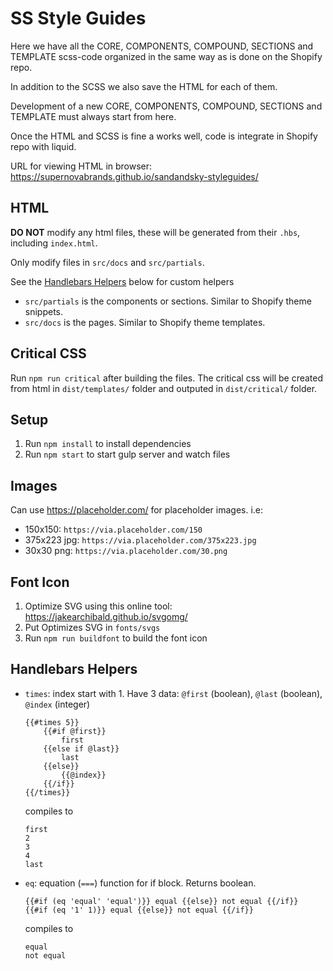 # SS Style Guides

Here we have all the CORE, COMPONENTS, COMPOUND, SECTIONS and TEMPLATE scss-code organized in the same way as is done on the Shopify repo.

In addition to the SCSS we also save the HTML for each of them.

Development of a new CORE, COMPONENTS, COMPOUND, SECTIONS and TEMPLATE must always start from here.

Once the HTML and SCSS is fine a works well, code is integrate in Shopify repo with liquid.

URL for viewing HTML in browser: https://supernovabrands.github.io/sandandsky-styleguides/

## HTML
__DO NOT__ modify any html files, these will be generated from their `.hbs`, including `index.html`.

Only modify files in `src/docs` and `src/partials`.

See the [Handlebars Helpers](#handlebars-helpers) below for custom helpers
- `src/partials` is the components or sections. Similar to Shopify theme snippets.
- `src/docs` is the pages. Similar to Shopify theme templates.

## Critical CSS
Run `npm run critical` after building the files.
The critical css will be created from html in `dist/templates/` folder and outputed in `dist/critical/` folder.

## Setup
1. Run `npm install` to install dependencies
2. Run `npm start` to start gulp server and watch files

## Images
Can use https://placeholder.com/ for placeholder images. i.e:
- 150x150: `https://via.placeholder.com/150`
- 375x223 jpg: `https://via.placeholder.com/375x223.jpg`
- 30x30 png: `https://via.placeholder.com/30.png`

## Font Icon
1. Optimize SVG using this online tool: https://jakearchibald.github.io/svgomg/
2. Put Optimizes SVG in `fonts/svgs`
3. Run `npm run buildfont` to build the font icon

## Handlebars Helpers
- `times`: index start with 1. Have 3 data: `@first` (boolean), `@last` (boolean),  `@index` (integer)
	```
	{{#times 5}}
		{{#if @first}}
			first
		{{else if @last}}
			last
		{{else}}
			{{@index}}
		{{/if}}
	{{/times}}
	```
	compiles to
	```
	first
	2
	3
	4
	last
	```
- `eq`: equation (`===`) function for if block. Returns boolean.
	```
	{{#if (eq 'equal' 'equal')}} equal {{else}} not equal {{/if}}
	{{#if (eq '1' 1)}} equal {{else}} not equal {{/if}}
	```
	compiles to
	```
	equal
	not equal
	```
